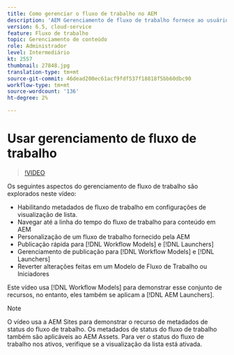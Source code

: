 ```yaml
---
title: Como gerenciar o fluxo de trabalho no AEM
description: 'AEM Gerenciamento de fluxo de trabalho fornece ao usuário mais visibilidade sobre o conteúdo em fluxo de trabalho e permite gerenciamento mais fácil das definições do modelo de fluxo de trabalho. '
version: 6.5, cloud-service
feature: Fluxo de trabalho
topic: Gerenciamento de conteúdo
role: Administrador
level: Intermediário
kt: 2557
thumbnail: 27848.jpg
translation-type: tm+mt
source-git-commit: 46dead200ec61acf9fdf537f18818f5bb60dbc90
workflow-type: tm+mt
source-wordcount: '136'
ht-degree: 2%

---
```



# Usar gerenciamento de fluxo de trabalho

>[!VIDEO](https://video.tv.adobe.com/v/27848/?quality=12&learn=on)

Os seguintes aspectos do gerenciamento de fluxo de trabalho são explorados neste vídeo:

+ Habilitando metadados de fluxo de trabalho em configurações de visualização de lista.
+ Navegar até a linha do tempo do fluxo de trabalho para conteúdo em AEM
+ Personalização de um fluxo de trabalho fornecido pela AEM
+ Publicação rápida para [!DNL Workflow Models] e [!DNL Launchers]
+ Gerenciamento de publicação para [!DNL Workflow Models] e [!DNL Launchers]
+ Reverter alterações feitas em um Modelo de Fluxo de Trabalho ou Iniciadores

Este vídeo usa [!DNL Workflow Models] para demonstrar esse conjunto de recursos, no entanto, eles também se aplicam a [!DNL AEM Launchers].


>[!NOTE]
>
> O vídeo usa a AEM Sites para demonstrar o recurso de metadados de status do fluxo de trabalho. Os metadados de status do fluxo de trabalho também são aplicáveis ao AEM Assets. Para ver o status do fluxo de trabalho nos ativos, verifique se a visualização da lista está ativada.
